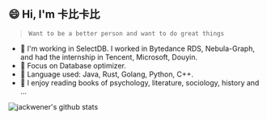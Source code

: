 ## 😄 Hi, I'm 卡比卡比

> `Want to be a better person and want to do great things`

- :crown: I'm working in SelectDB. I worked in Bytedance RDS, Nebula-Graph, and had the internship in Tencent, Microsoft, Douyin.
- :beer: Focus on Database optimizer.
- :fish_cake: Language used: Java, Rust, Golang, Python, C++.
- :shaved_ice: I enjoy reading books of psychology, literature, sociology, history and ...

![jackwener's github stats](https://github-readme-stats.vercel.app/api?username=jackwener)
